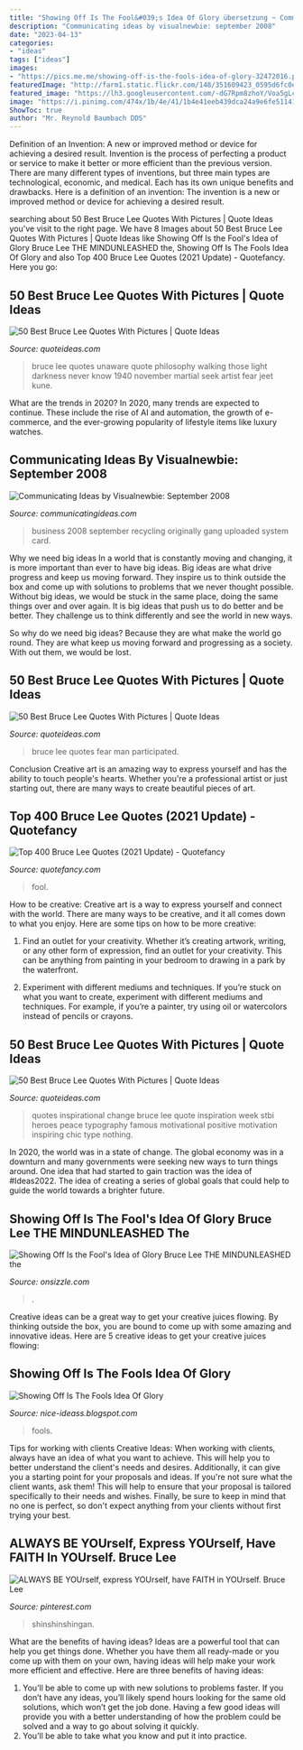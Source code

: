 ```yaml
---
title: "Showing Off Is The Fool&#039;s Idea Of Glory übersetzung ~ Communicating Ideas By Visualnewbie: September 2008"
description: "Communicating ideas by visualnewbie: september 2008"
date: "2023-04-13"
categories:
- "ideas"
tags: ["ideas"]
images:
- "https://pics.me.me/showing-off-is-the-fools-idea-of-glory-32472016.png"
featuredImage: "http://farm1.static.flickr.com/148/351609423_0595d6fc0e.jpg"
featured_image: "https://lh3.googleusercontent.com/-dG7Rpm8zhoY/Voa5gLclOPI/AAAAAAAADuU/zDfu6FEAOuQ/s512-Ic42/Best%252520bruce%252520lee%252520quotes%252520pics%252520images%252520%25252823%252529.jpg"
image: "https://i.pinimg.com/474x/1b/4e/41/1b4e41eeb439dca24a9e6fe511416f70--martial-arts-styles-kungfu.jpg"
ShowToc: true
author: "Mr. Reynold Baumbach DDS"
---
```



Definition of an Invention: A new or improved method or device for achieving a desired result.
Invention is the process of perfecting a product or service to make it better or more efficient than the previous version. There are many different types of inventions, but three main types are technological, economic, and medical. Each has its own unique benefits and drawbacks. Here is a definition of an invention: 
The invention is a new or improved method or device for achieving a desired result.

	

		
searching about 50 Best Bruce Lee Quotes With Pictures | Quote Ideas you've visit to the right page. We have 8 Images about 50 Best Bruce Lee Quotes With Pictures | Quote Ideas like Showing Off Is the Fool&#039;s Idea of Glory Bruce Lee THE MINDUNLEASHED the, Showing Off Is The Fools Idea Of Glory and also Top 400 Bruce Lee Quotes (2021 Update) - Quotefancy. Here you go:
		
    
## 50 Best Bruce Lee Quotes With Pictures | Quote Ideas

<img loading=lazy src="https://lh3.googleusercontent.com/-WWwajljv6Gw/Voa5k2ve1MI/AAAAAAAADvE/zbdfO9lnecY/s523-Ic42/Best%252520bruce%252520lee%252520quotes%252520pics%252520images%252520%25252829%252529.jpg" onerror="this.onerror=null;this.src='https://tse3.mm.bing.net/th?id=OIP.Q2g5LCjLPGsiqBvLNr-9owHaGZ&amp;pid=15.1';" alt="50 Best Bruce Lee Quotes With Pictures | Quote Ideas">

_Source: quoteideas.com_

>bruce lee quotes unaware quote philosophy walking those light darkness never know 1940 november martial seek artist fear jeet kune. 

	

What are the trends in 2020?
In 2020, many trends are expected to continue. These include the rise of AI and automation, the growth of e-commerce, and the ever-growing popularity of lifestyle items like luxury watches.

    
## Communicating Ideas By Visualnewbie: September 2008

<img loading=lazy src="http://farm1.static.flickr.com/148/351609423_0595d6fc0e.jpg" onerror="this.onerror=null;this.src='https://tse2.mm.bing.net/th?id=OIP.1tnUDXMy_ma80OfFmi8O4QHaFj&amp;pid=15.1';" alt="Communicating Ideas by Visualnewbie: September 2008">

_Source: communicatingideas.com_

>business 2008 september recycling originally gang uploaded system card. 

	

Why we need big ideas
In a world that is constantly moving and changing, it is more important than ever to have big ideas. Big ideas are what drive progress and keep us moving forward. They inspire us to think outside the box and come up with solutions to problems that we never thought possible.
Without big ideas, we would be stuck in the same place, doing the same things over and over again. It is big ideas that push us to do better and be better. They challenge us to think differently and see the world in new ways.

So why do we need big ideas? Because they are what make the world go round. They are what keep us moving forward and progressing as a society. With out them, we would be lost.

    
## 50 Best Bruce Lee Quotes With Pictures | Quote Ideas

<img loading=lazy src="https://lh3.googleusercontent.com/-dG7Rpm8zhoY/Voa5gLclOPI/AAAAAAAADuU/zDfu6FEAOuQ/s512-Ic42/Best%252520bruce%252520lee%252520quotes%252520pics%252520images%252520%25252823%252529.jpg" onerror="this.onerror=null;this.src='https://tse1.mm.bing.net/th?id=OIP.c0BcxJra4C8lR2jkjmBB_gAAAA&amp;pid=15.1';" alt="50 Best Bruce Lee Quotes With Pictures | Quote Ideas">

_Source: quoteideas.com_

>bruce lee quotes fear man participated. 

	

Conclusion
Creative art is an amazing way to express yourself and has the ability to touch people's hearts. Whether you're a professional artist or just starting out, there are many ways to create beautiful pieces of art.

    
## Top 400 Bruce Lee Quotes (2021 Update) - Quotefancy

<img loading=lazy src="https://quotefancy.com/media/wallpaper/800x450/1721855-Bruce-Lee-Quote-A-quick-temper-will-make-a-fool-of-you-soon-enough.jpg" onerror="this.onerror=null;this.src='https://tse2.mm.bing.net/th?id=OIP.F1Kip0KPBVfvq50lUXryuAHaEK&amp;pid=15.1';" alt="Top 400 Bruce Lee Quotes (2021 Update) - Quotefancy">

_Source: quotefancy.com_

>fool. 

	

How to be creative:
Creative art is a way to express yourself and connect with the world. There are many ways to be creative, and it all comes down to what you enjoy. Here are some tips on how to be more creative:
1. Find an outlet for your creativity. Whether it’s creating artwork, writing, or any other form of expression, find an outlet for your creativity. This can be anything from painting in your bedroom to drawing in a park by the waterfront.

2. Experiment with different mediums and techniques. If you’re stuck on what you want to create, experiment with different mediums and techniques. For example, if you’re a painter, try using oil or watercolors instead of pencils or crayons.

    
## 50 Best Bruce Lee Quotes With Pictures | Quote Ideas

<img loading=lazy src="https://lh3.googleusercontent.com/-FBrGnwycOkQ/Voa52F6AhZI/AAAAAAAADx8/UXSdDSSNL3A/s512-Ic42/Best%252520bruce%252520lee%252520quotes%252520pics%252520images%252520%2525285%252529.jpg" onerror="this.onerror=null;this.src='https://tse2.mm.bing.net/th?id=OIP.dUrdBGeUs0E9dydozhAcMAAAAA&amp;pid=15.1';" alt="50 Best Bruce Lee Quotes With Pictures | Quote Ideas">

_Source: quoteideas.com_

>quotes inspirational change bruce lee quote inspiration week stbi heroes peace typography famous motivational positive motivation inspiring chic type nothing. 

	

In 2020, the world was in a state of change. The global economy was in a downturn and many governments were seeking new ways to turn things around. One idea that had started to gain traction was the idea of #Ideas2022. The idea of creating a series of global goals that could help to guide the world towards a brighter future.

    
## Showing Off Is The Fool&#039;s Idea Of Glory Bruce Lee THE MINDUNLEASHED The

<img loading=lazy src="https://pics.me.me/showing-off-is-the-fools-idea-of-glory-bruce-lee-5482223.png" onerror="this.onerror=null;this.src='https://tse1.mm.bing.net/th?id=OIP.Z3M13rhQeAkBNkmstfwuzQHaLp&amp;pid=15.1';" alt="Showing Off Is the Fool&#039;s Idea of Glory Bruce Lee THE MINDUNLEASHED the">

_Source: onsizzle.com_

>. 

	

Creative ideas can be a great way to get your creative juices flowing. By thinking outside the box, you are bound to come up with some amazing and innovative ideas. Here are 5 creative ideas to get your creative juices flowing: 

    
## Showing Off Is The Fools Idea Of Glory

<img loading=lazy src="https://pics.me.me/showing-off-is-the-fools-idea-of-glory-32472016.png" onerror="this.onerror=null;this.src='https://tse4.mm.bing.net/th?id=OIP.6qGjB7DlPKCTQMG3_jyk1QHaJC&amp;pid=15.1';" alt="Showing Off Is The Fools Idea Of Glory">

_Source: nice-ideass.blogspot.com_

>fools. 

	

Tips for working with clients
Creative Ideas: When working with clients, always have an idea of what you want to achieve. This will help you to better understand the client's needs and desires. Additionally, it can give you a starting point for your proposals and ideas. If you're not sure what the client wants, ask them! This will help to ensure that your proposal is tailored specifically to their needs and wishes. Finally, be sure to keep in mind that no one is perfect, so don't expect anything from your clients without first trying your best.

    
## ALWAYS BE YOUrself, Express YOUrself, Have FAITH In YOUrself. Bruce Lee

<img loading=lazy src="https://i.pinimg.com/474x/1b/4e/41/1b4e41eeb439dca24a9e6fe511416f70--martial-arts-styles-kungfu.jpg" onerror="this.onerror=null;this.src='https://tse2.mm.bing.net/th?id=OIP.7s7Z9MoGynBTg7CIOlwthgAAAA&amp;pid=15.1';" alt="ALWAYS BE YOUrself, express YOUrself, have FAITH in YOUrself. Bruce Lee">

_Source: pinterest.com_

>shinshinshingan. 

	

What are the benefits of having ideas?
Ideas are a powerful tool that can help you get things done. Whether you have them all ready-made or you come up with them on your own, having ideas will help make your work more efficient and effective. Here are three benefits of having ideas: 
1. You’ll be able to come up with new solutions to problems faster. If you don’t have any ideas, you’ll likely spend hours looking for the same old solutions, which won’t get the job done. Having a few good ideas will provide you with a better understanding of how the problem could be solved and a way to go about solving it quickly. 
2. You’ll be able to take what you know and put it into practice.

